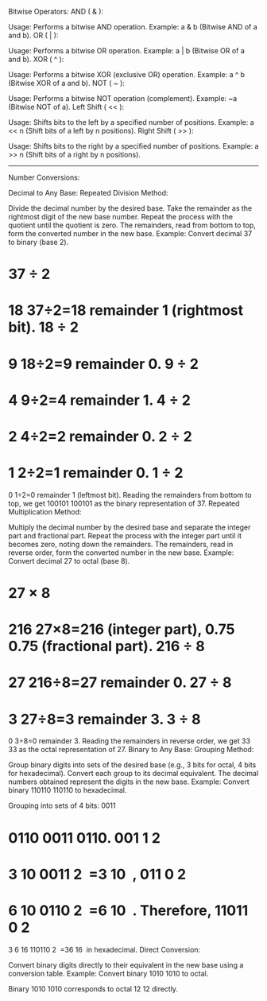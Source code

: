 Bitwise Operators:
AND ( & ):

Usage: Performs a bitwise AND operation.
Example: a & b (Bitwise AND of a and b).
OR ( | ):

Usage: Performs a bitwise OR operation.
Example: a | b (Bitwise OR of a and b).
XOR ( ^ ):

Usage: Performs a bitwise XOR (exclusive OR) operation.
Example: a ^ b (Bitwise XOR of a and b).
NOT ( ~ ):

Usage: Performs a bitwise NOT operation (complement).
Example: ~a (Bitwise NOT of a).
Left Shift ( << ):

Usage: Shifts bits to the left by a specified number of positions.
Example: a << n (Shift bits of a left by n positions).
Right Shift ( >> ):

Usage: Shifts bits to the right by a specified number of positions.
Example: a >> n (Shift bits of a right by n positions).

---

Number Conversions:

Decimal to Any Base:
Repeated Division Method:

Divide the decimal number by the desired base.
Take the remainder as the rightmost digit of the new base number.
Repeat the process with the quotient until the quotient is zero.
The remainders, read from bottom to top, form the converted number in the new base.
Example: Convert decimal 37 to binary (base 2).

37
÷
2
=
18
37÷2=18 remainder 1 (rightmost bit).
18
÷
2
=
9
18÷2=9 remainder 0.
9
÷
2
=
4
9÷2=4 remainder 1.
4
÷
2
=
2
4÷2=2 remainder 0.
2
÷
2
=
1
2÷2=1 remainder 0.
1
÷
2
=
0
1÷2=0 remainder 1 (leftmost bit).
Reading the remainders from bottom to top, we get
100101
100101 as the binary representation of 37.
Repeated Multiplication Method:

Multiply the decimal number by the desired base and separate the integer part and fractional part.
Repeat the process with the integer part until it becomes zero, noting down the remainders.
The remainders, read in reverse order, form the converted number in the new base.
Example: Convert decimal 27 to octal (base 8).

27
×
8
=
216
27×8=216 (integer part),
0.75
0.75 (fractional part).
216
÷
8
=
27
216÷8=27 remainder 0.
27
÷
8
=
3
27÷8=3 remainder 3.
3
÷
8
=
0
3÷8=0 remainder 3.
Reading the remainders in reverse order, we get
33
33 as the octal representation of 27.
Binary to Any Base:
Grouping Method:

Group binary digits into sets of the desired base (e.g., 3 bits for octal, 4 bits for hexadecimal).
Convert each group to its decimal equivalent.
The decimal numbers obtained represent the digits in the new base.
Example: Convert binary
110110
110110 to hexadecimal.

Grouping into sets of 4 bits:
0011

0110
0011 0110.
001
1
2
=
3
10
0011
2
​
=3
10
​
,
011
0
2
=
6
10
0110
2
​
=6
10
​
.
Therefore,
11011
0
2
=
3
6
16
110110
2
​
=36
16
​
in hexadecimal.
Direct Conversion:

Convert binary digits directly to their equivalent in the new base using a conversion table.
Example: Convert binary
1010
1010 to octal.

Binary
1010
1010 corresponds to octal
12
12 directly.
